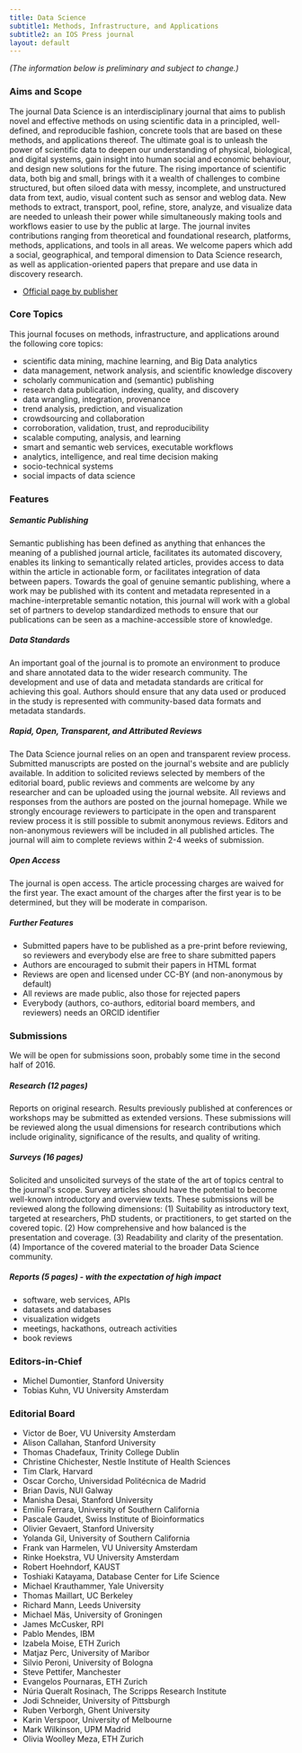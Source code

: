 ```yaml
---
title: Data Science
subtitle1: Methods, Infrastructure, and Applications
subtitle2: an IOS Press journal
layout: default
---
```


_(The information below is preliminary and subject to change.)_

### Aims and Scope

The journal Data Science is an interdisciplinary journal that aims to publish novel and effective methods on using scientific data in a principled, well-defined, and reproducible fashion, concrete tools that are based on these methods, and applications thereof. The ultimate goal is to unleash the power of scientific data to deepen our understanding of physical, biological, and digital systems, gain insight into human social and economic behaviour, and design new solutions for the future. The rising importance of scientific data, both big and small, brings with it a wealth of challenges to combine structured, but often siloed data with messy, incomplete, and unstructured data from text, audio, visual content such as sensor and weblog data. New methods to extract, transport, pool, refine, store, analyze, and visualize data are needed to unleash their power while simultaneously making tools and workflows easier to use by the public at large. The journal invites contributions ranging from theoretical and foundational research, platforms, methods, applications, and tools in all areas. We welcome papers which add a social, geographical, and temporal dimension to Data Science research, as well as application-oriented papers that prepare and use data in discovery research.

- [Official page by publisher](http://www.iospress.nl/journal/data-science/)


### Core Topics

This journal focuses on methods, infrastructure, and applications around the following core topics:

- scientific data mining, machine learning, and Big Data analytics
- data management, network analysis, and scientific knowledge discovery
- scholarly communication and (semantic) publishing
- research data publication, indexing, quality, and discovery
- data wrangling, integration, provenance
- trend analysis, prediction, and visualization
- crowdsourcing and collaboration
- corroboration, validation, trust, and reproducibility
- scalable computing, analysis, and learning
- smart and semantic web services, executable workflows
- analytics, intelligence, and real time decision making
- socio-technical systems
- social impacts of data science


### Features

##### Semantic Publishing
Semantic publishing has been defined as anything that enhances the meaning of a published journal article, facilitates its automated discovery, enables its linking to semantically related articles, provides access to data within the article in actionable form, or facilitates integration of data between papers. Towards the goal of genuine semantic publishing, where a work may be published with its content and metadata represented in a machine-interpretable semantic notation, this journal will work with a global set of partners to develop standardized methods to ensure that our publications can be seen as a machine-accessible store of knowledge.

##### Data Standards
An important goal of the journal is to promote an environment to produce and share annotated data to the wider research community. The development and use of data and metadata standards are critical for achieving this goal. Authors should ensure that any data used or produced in the study is represented with community-based data formats and metadata standards. 

##### Rapid, Open, Transparent, and Attributed Reviews
The Data Science journal relies on an open and transparent review process. Submitted manuscripts are posted on the journal's website and are publicly available. In addition to solicited reviews selected by members of the editorial board, public reviews and comments are welcome by any researcher and can be uploaded using the journal website. All reviews and responses from the authors are posted on the journal homepage. While we strongly encourage reviewers to participate in the open and transparent review process it is still possible to submit anonymous reviews. Editors and non-anonymous reviewers will be included in all published articles. The journal will aim to complete reviews within 2-4 weeks of submission.

##### Open Access
The journal is open access. The article processing charges are waived for the first year. The exact amount of the charges after the first year is to be determined, but they will be moderate in comparison.

##### Further Features
- Submitted papers have to be published as a pre-print before reviewing, so reviewers and everybody else are free to share submitted papers
- Authors are encouraged to submit their papers in HTML format
- Reviews are open and licensed under CC-BY (and non-anonymous by default)
- All reviews are made public, also those for rejected papers
- Everybody (authors, co-authors, editorial board members, and reviewers) needs an ORCID identifier


### Submissions

We will be open for submissions soon, probably some time in the second half of 2016.

##### Research (12 pages)
Reports on original research. Results previously published at conferences or workshops may be submitted as extended versions. These submissions will be reviewed along the usual dimensions for research contributions which include originality, significance of the results, and quality of writing.

##### Surveys (16 pages)
Solicited and unsolicited surveys of the state of the art of topics central to the journal's scope. Survey articles should have the potential to become well-known introductory and overview texts. These submissions will be reviewed along the following dimensions: (1) Suitability as introductory text, targeted at researchers, PhD students, or practitioners, to get started on the covered topic. (2) How comprehensive and how balanced is the presentation and coverage. (3) Readability and clarity of the presentation. (4) Importance of the covered material to the broader Data Science community.

##### Reports (5 pages) - with the expectation of high impact
- software, web services, APIs
- datasets and databases
- visualization widgets
- meetings, hackathons, outreach activities
- book reviews


### Editors-in-Chief

- Michel Dumontier, Stanford University
- Tobias Kuhn, VU University Amsterdam


### Editorial Board

- Victor de Boer, VU University Amsterdam
- Alison Callahan, Stanford University
- Thomas Chadefaux, Trinity College Dublin
- Christine Chichester, Nestle Institute of Health Sciences
- Tim Clark, Harvard
- Oscar Corcho, Universidad Politécnica de Madrid
- Brian Davis, NUI Galway
- Manisha Desai, Stanford University
- Emilio Ferrara, University of Southern California
- Pascale Gaudet, Swiss Institute of Bioinformatics
- Olivier Gevaert, Stanford University
- Yolanda Gil, University of Southern California
- Frank van Harmelen, VU University Amsterdam
- Rinke Hoekstra, VU University Amsterdam
- Robert Hoehndorf, KAUST
- Toshiaki Katayama, Database Center for Life Science
- Michael Krauthammer, Yale University
- Thomas Maillart, UC Berkeley
- Richard Mann, Leeds University
- Michael Mäs, University of Groningen
- James McCusker, RPI
- Pablo Mendes, IBM
- Izabela Moise, ETH Zurich
- Matjaz Perc, University of Maribor
- Silvio Peroni, University of Bologna
- Steve Pettifer, Manchester
- Evangelos Pournaras, ETH Zurich
- Núria Queralt Rosinach, The Scripps Research Institute
- Jodi Schneider, University of Pittsburgh
- Ruben Verborgh, Ghent University
- Karin Verspoor, University of Melbourne
- Mark Wilkinson, UPM Madrid
- Olivia Woolley Meza, ETH Zurich

